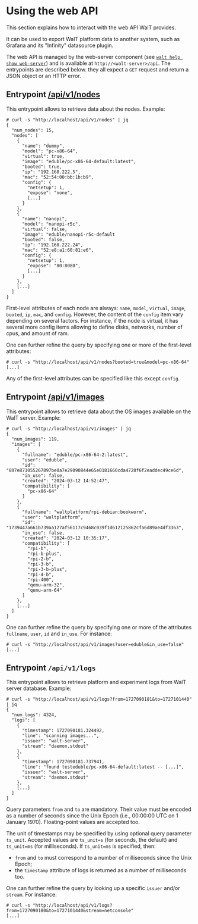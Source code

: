 # Using the web API

This section explains how to interact with the web API WalT provides.

It can be used to export WalT platform data to another system, such as Grafana
and its "Infinity" datasource plugin.

The web API is managed by the web-server component (see [`walt help show web-server`](web-server.md)) and is available
 at `http://<walt-server>/api`.
The entrypoints are described below.
they all expect a `GET` request and return a JSON object or
an HTTP error.


## Entrypoint [/api/v1/nodes](/api/v1/nodes)

This entrypoint allows to retrieve data about the nodes.
Example:

```console
# curl -s "http://localhost/api/v1/nodes" | jq
{
  "num_nodes": 15,
  "nodes": [
    {
      "name": "dummy",
      "model": "pc-x86-64",
      "virtual": true,
      "image": "eduble/pc-x86-64-default:latest",
      "booted": true,
      "ip": "192.168.222.5",
      "mac": "52:54:00:bb:1b:b9",
      "config": {
        "netsetup": 1,
        "expose": "none",
        [...]
      }
    },
    {
      "name": "nanopi",
      "model": "nanopi-r5c",
      "virtual": false,
      "image": "eduble/nanopi-r5c-default
      "booted": false,
      "ip": "192.168.222.24",
      "mac": "52:e8:a1:60:81:e6",
      "config": {
        "netsetup": 1,
        "expose": "80:8080",
        [...]
      }
    },
    [...]
  ]
}
```

First-level attributes of each node are always:
`name`, `model`, `virtual`, `image`, `booted`, `ip`, `mac`, and `config`.
However, the content of the `config` item vary depending on several factors.
For instance, if the node is virtual, it has several more config items allowing
to define disks, networks, number of cpus, and amount of ram.

One can further refine the query by specifying one or more of the first-level
attributes:
```console
# curl -s "http://localhost/api/v1/nodes?booted=true&model=pc-x86-64"
[...]
```

Any of the first-level attributes can be specified like this except `config`.


## Entrypoint [/api/v1/images](/api/v1/images)

This entrypoint allows to retrieve data about the OS images available
on the WalT server.
Example:

```console
# curl -s "http://localhost/api/v1/images" | jq
{
  "num_images": 119,
  "images": [
    {
      "fullname": "eduble/pc-x86-64-2:latest",
      "user": "eduble",
      "id": "807e871055267897be0a7e29090844e65e0181660cda4728f6f2eaddec49ce6d",
      "in_use": false,
      "created": "2024-03-12 14:52:47",
      "compatibility": [
        "pc-x86-64"
      ]
    },
    {
      "fullname": "waltplatform/rpi-debian:bookworm",
      "user": "waltplatform",
      "id": "1739447a661b739aa127af56117c9468c039f1d612125862cfa6d89ae4df3363",
      "in_use": false,
      "created": "2024-03-12 10:35:17",
      "compatibility": [
        "rpi-b",
        "rpi-b-plus",
        "rpi-2-b",
        "rpi-3-b",
        "rpi-3-b-plus",
        "rpi-4-b",
        "rpi-400",
        "qemu-arm-32",
        "qemu-arm-64"
      ]
    },
    [...]
  ]
}
```

One can further refine the query by specifying one or more of the attributes
`fullname`, `user`, `id` and `in_use`. For instance:

```console
# curl -s "http://localhost/api/v1/images?user=eduble&in_use=false"
[...]
```


## Entrypoint `/api/v1/logs`

This entrypoint allows to retrieve platform and experiment logs from
WalT server database.
Example:

```console
# curl -s "http://localhost/api/v1/logs?from=1727090181&to=1727101440" | jq
{
  "num_logs": 4324,
  "logs": [
    {
      "timestamp": 1727090181.324492,
      "line": "scanning images...",
      "issuer": "walt-server",
      "stream": "daemon.stdout"
    },
    {
      "timestamp": 1727090181.737941,
      "line": "found testeduble/pc-x86-64-default:latest -- [...]",
      "issuer": "walt-server",
      "stream": "daemon.stdout"
    },
    [...]
  ]
}
```

Query parameters `from` and `to` are mandatory.
Their value must be encoded as a number of seconds since the Unix Epoch (i.e.,
00:00:00 UTC on 1 January 1970).
Floating-point values are accepted too.

The unit of timestamps may be specified by using optional query parameter `ts_unit`.
Accepted values are `ts_unit=s` (for seconds, the default) and `ts_unit=ms` (for
milliseconds).
If `ts_unit=ms` is specified, then:
* `from` and `to` must correspond to a number of milliseconds since the Unix Epoch;
* the `timestamp` attribute of logs is returned as a number of milliseconds too.

One can further refine the query by looking up a specific `issuer` and/or `stream`.
For instance:
```console
# curl -s "http://localhost/api/v1/logs?from=1727090180&to=1727101440&stream=netconsole"
[...]
```
